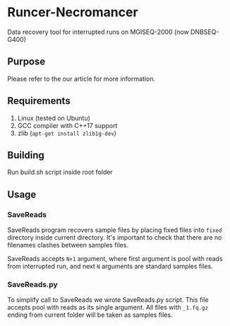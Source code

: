 # Runcer-Necromancer

Data recovery tool for interrupted runs on MGISEQ-2000 (now DNBSEQ-G400)

## Purpose
Please refer to the our article for more information.

## Requirements
1. Linux (tested on Ubuntu)
2. GCC compiler with C++17 support
3. zlib (`apt-get install zlib1g-dev`)

## Building
Run build.sh script inside root folder

## Usage
### SaveReads
SaveReads program recovers sample files by placing fixed files into `fixed` directory inside current directory. It's important to check that there are no filenames clashes between samples files.

 SaveReads accepts `N+1` argument, where first argument is pool with reads from interrupted run, and next `N` arguments are standard samples files.

### SaveReads.py

To simplify call to SaveReads we wrote SaveReads.py script. This file accepts pool with reads as its single argument. All files with `_1.fq.gz` ending from current folder will be taken as samples files.
